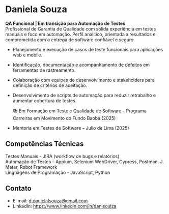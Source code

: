 # Daniela Souza

**QA Funcional | Em transição para Automação de Testes**  
Profissional de Garantia de Qualidade com sólida experiência em testes manuais e foco em automação. Perfil analítico, orientada a resultados e comprometida com a entrega de software confiável e seguro.

- Planejamento e execução de casos de teste funcionais para aplicações web e mobile.
- Identificação, documentação e acompanhamento de defeitos em ferramentas de rastreamento.
- Colaboração com equipes de desenvolvimento e stakeholders para definição de critérios de aceitação.
- Desenvolvimento de scripts de automação para reduzir retrabalho e aumentar cobertura de testes.

  📚 Em Formação em Teste e Qualidade de Software – Programa Carreiras em Movimento do Fundo Baobá (2025)
- Mentoria em Testes de Software – Julio de Lima (2025)

## Competências Técnicas

Testes Manuais - JIRA (workflow de bugs e relatórios)      
Automação de Testes - Appium, Selenium WebDriver, Cypress, Postman, J. Meter, Robot Framework  
Linguagens de Programação -  JavaScript, Python                  

## Contato

- E-mail: d.danielalsouza@gmail.com
- LinkedIn: https://www.linkedin.com/in/danisoulza
   

